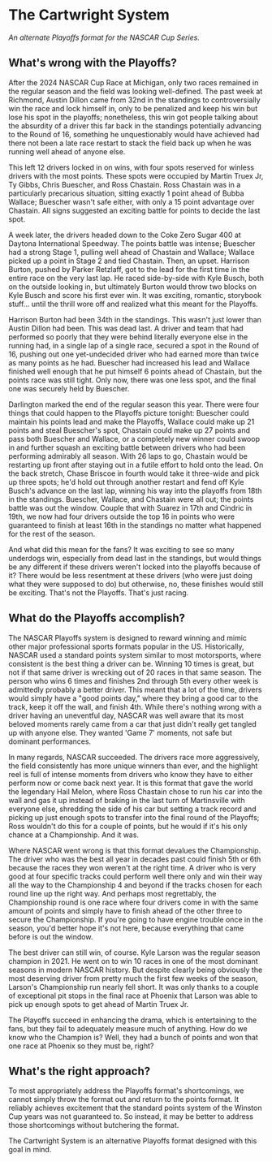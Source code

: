 # The Cartwright System
*An alternate Playoffs format for the NASCAR Cup Series.*

## What's wrong with the Playoffs?
After the 2024 NASCAR Cup Race at Michigan, only two races remained in the regular season and the field was looking well-defined. The past week at Richmond, Austin Dillon came from 32nd in the standings to controversially win the race and lock himself in, only to be penalized and keep his win but lose his spot in the playoffs; nonetheless, this win got people talking about the absurdity of a driver this far back in the standings potentially advancing to the Round of 16, something he unquestionably would have achieved had there not been a late race restart to stack the field back up when he was running well ahead of anyone else.

This left 12 drivers locked in on wins, with four spots reserved for winless drivers with the most points. These spots were occupied by Martin Truex Jr, Ty Gibbs, Chris Buescher, and Ross Chastain. Ross Chastain was in a particularly precarious situation, sitting exactly 1 point ahead of Bubba Wallace; Buescher wasn't safe either, with only a 15 point advantage over Chastain. All signs suggested an exciting battle for points to decide the last spot.

A week later, the drivers headed down to the Coke Zero Sugar 400 at Daytona International Speedway. The points battle was intense; Buescher had a strong Stage 1, pulling well ahead of Chastain and Wallace; Wallace picked up a point in Stage 2 and tied Chastain. Then, an upset. Harrison Burton, pushed by Parker Retzlaff, got to the lead for the first time in the entire race on the very last lap. He raced side-by-side with Kyle Busch, both on the outside looking in, but ultimately Burton would throw two blocks on Kyle Busch and score his first ever win. It was exciting, romantic, storybook stuff... until the thrill wore off and realized what this meant for the Playoffs.

Harrison Burton had been 34th in the standings. This wasn't just lower than Austin Dillon had been. This was dead last. A driver and team that had performed so poorly that they were behind literally everyone else in the running had, in a single lap of a single race, secured a spot in the Round of 16, pushing out one yet-undecided driver who had earned more than twice as many points as he had. Buescher had increased his lead and Wallace finished well enough that he put himself 6 points ahead of Chastain, but the points race was still tight. Only now, there was one less spot, and the final one was securely held by Buescher.

Darlington marked the end of the regular season this year. There were four things that could happen to the Playoffs picture tonight: Buescher could maintain his points lead and make the Playoffs, Wallace could make up 21 points and steal Buescher's spot, Chastain could make up 27 points and pass both Buescher and Wallace, or a completely new winner could swoop in and further squash an exciting battle between drivers who had been performing admirably all season. With 26 laps to go, Chastain would be restarting up front after staying out in a futile effort to hold onto the lead. On the back stretch, Chase Briscoe in fourth would take it three-wide and pick up three spots; he'd hold out through another restart and fend off Kyle Busch's advance on the last lap, winning his way into the playoffs from 18th in the standings. Buescher, Wallace, and Chastain were all out; the points battle was out the window. Couple that with Suarez in 17th and Cindric in 19th, we now had four drivers outside the top 16 in points who were guaranteed to finish at least 16th in the standings no matter what happened for the rest of the season.

And what did this mean for the fans? It was exciting to see so many underdogs win, especially from dead last in the standings, but would things be any different if these drivers weren't locked into the playoffs because of it? There would be less resentment at these drivers (who were just doing what they were supposed to do) but otherwise, no, these finishes would still be exciting. That's not the Playoffs. That's just racing.

## What do the Playoffs accomplish?
The NASCAR Playoffs system is designed to reward winning and mimic other major professional sports formats popular in the US. Historically, NASCAR used a standard points system similar to most motorsports, where consistent is the best thing a driver can be. Winning 10 times is great, but not if that same driver is wrecking out of 20 races in that same season. The person who wins 6 times and finishes 2nd through 5th every other week is admittedly probably a better driver. This meant that a lot of the time, drivers would simply have a "good points day," where they bring a good car to the track, keep it off the wall, and finish 4th. While there's nothing wrong with a driver having an uneventful day, NASCAR was well aware that its most beloved moments rarely came from a car that just didn't really get tangled up with anyone else. They wanted 'Game 7' moments, not safe but dominant performances.

In many regards, NASCAR succeeded. The drivers race more aggressively, the field consistently has more unique winners than ever, and the highlight reel is full of intense moments from drivers who know they have to either perform now or come back next year. It is this format that gave the world the legendary Hail Melon, where Ross Chastain chose to run his car into the wall and gas it up instead of braking in the last turn of Martinsville with everyone else, shredding the side of his car but setting a track record and picking up just enough spots to transfer into the final round of the Playoffs; Ross wouldn't do this for a couple of points, but he would if it's his only chance at a Championship. And it was.

Where NASCAR went wrong is that this format devalues the Championship. The driver who was the best all year in decades past could finish 5th or 6th because the races they won weren't at the right time. A driver who is very good at four specific tracks could perform well there only and win their way all the way to the Championship 4 and beyond if the tracks chosen for each round line up the right way. And perhaps most regrettably, the Championship round is one race where four drivers come in with the same amount of points and simply have to finish ahead of the other three to secure the Championship. If you're going to have engine trouble once in the season, you'd better hope it's not here, because everything that came before is out the window.

The best driver can still win, of course. Kyle Larson was the regular season champion in 2021. He went on to win 10 races in one of the most dominant seasons in modern NASCAR history. But despite clearly being obviously the most deserving driver from pretty much the first few weeks of the season, Larson's Championship run nearly fell short. It was only thanks to a couple of exceptional pit stops in the final race at Phoenix that Larson was able to pick up enough spots to get ahead of Martin Truex Jr.

The Playoffs succeed in enhancing the drama, which is entertaining to the fans, but they fail to adequately measure much of anything. How do we know who the Champion is? Well, they had a bunch of points and won that one race at Phoenix so they must be, right?

## What's the right approach?
To most appropriately address the Playoffs format's shortcomings, we cannot simply throw the format out and return to the points format. It reliably achieves excitement that the standard points system of the Winston Cup years was not guaranteed to. So instead, it may be better to address those shortcomings without butchering the format.

The Cartwright System is an alternative Playoffs format designed with this goal in mind.
